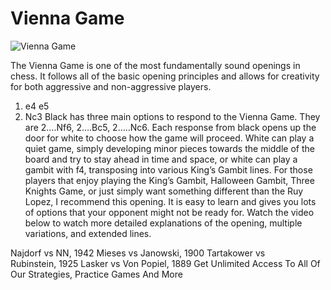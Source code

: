 # Vienna Game

![Vienna Game](https://www.thechesswebsite.com/wp-content/uploads/2012/07/vienna-game-big.jpg)


The Vienna Game is one of the most fundamentally sound openings in chess. It follows all of the basic opening principles and allows for creativity for both aggressive and non-aggressive players.
1. e4 e5
2. Nc3
Black has three main options to respond to the Vienna Game. They are 2….Nf6, 2….Bc5, 2…..Nc6. Each response from black opens up the door for white to choose how the game will proceed.
White can play a quiet game, simply developing minor pieces towards the middle of the board and try to stay ahead in time and space, or white can play a gambit with f4, transposing into various King’s Gambit lines.
For those players that enjoy playing the King’s Gambit, Halloween Gambit, Three Knights Game, or just simply want something different than the Ruy Lopez, I recommend this opening. It is easy to learn and gives you lots of options that your opponent might not be ready for.
Watch the video below to watch more detailed explanations of the opening, multiple variations, and extended lines.




Najdorf vs NN, 1942
Mieses vs Janowski, 1900
Tartakower vs Rubinstein, 1925
Lasker vs Von Popiel, 1889
Get Unlimited Access To All Of Our Strategies, Practice Games And More